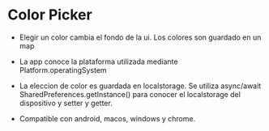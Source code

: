# Color Picker

- Elegir un color cambia el fondo de la ui. Los colores son guardado en un map
- La app conoce la plataforma utilizada mediante Platform.operatingSystem
- La eleccion de color es guardada en localstorage. Se utiliza  async/await SharedPreferences.getInstance() para conocer el localstorage del dispositivo y 
setter y getter.

- Compatible con android, macos, windows y chrome.
 
